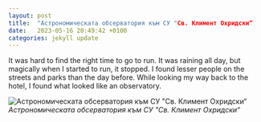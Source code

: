 ```yaml
---
layout: post
title:  "Астрономическата обсерватория към СУ "Св. Климент Охридски“
date:   2023-05-16 20:49:42 +0100
categories: jekyll update
---
```


It was hard to find the right time to go to run. It was raining all day, but magically when I started to run, it stopped. I found lesser people on the streets and parks than the day before. While looking my way back to the hotel, I found what looked like an observatory.


![Астрономическата обсерватория към СУ "Св. Климент Охридски“](https://lh3.googleusercontent.com/5ovD98T7C8UNQdJR4pXxrzNX2gbBfET1O86ZdnvkOP5-hQrXIrORnR12V4aYYNhMF3djjB-HCAGAoOXSfBSs7a-09xPdP_o2qzfyLHeHMBeJYMxM2Ls-FGWkMp0H1010E_EFjpj3cg=w2400)*Астрономическата обсерватория към СУ "Св. Климент Охридски“*&nbsp;



[jekyll-docs]: https://jekyllrb.com/docs/home
[jekyll-gh]:   https://github.com/jekyll/jekyll
[jekyll-talk]: https://talk.jekyllrb.com/


